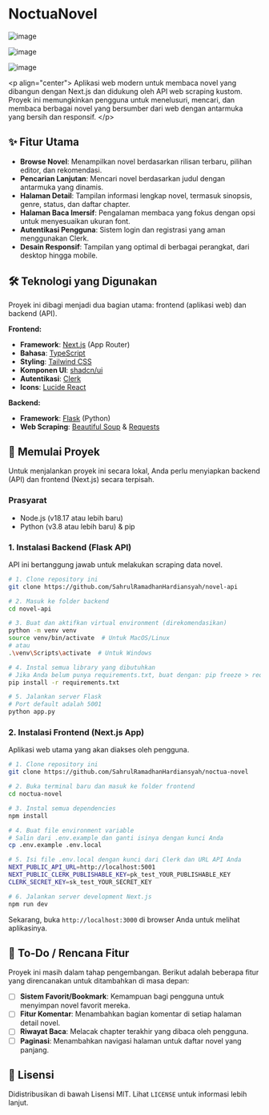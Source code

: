 # NoctuaNovel

![image](https://github.com/user-attachments/assets/144c8923-3d60-4e95-94c9-87d1579c56a3)

![image](https://github.com/user-attachments/assets/87299d67-8660-47e8-8318-9bb1a80771de)

![image](https://github.com/user-attachments/assets/32846021-ef4e-4637-b5c1-0f92bc109f88)


\<p align="center"\>
Aplikasi web modern untuk membaca novel yang dibangun dengan Next.js dan didukung oleh API web scraping kustom. Proyek ini memungkinkan pengguna untuk menelusuri, mencari, dan membaca berbagai novel yang bersumber dari web dengan antarmuka yang bersih dan responsif.
\</p\>

## ✨ Fitur Utama

  - **Browse Novel**: Menampilkan novel berdasarkan rilisan terbaru, pilihan editor, dan rekomendasi.
  - **Pencarian Lanjutan**: Mencari novel berdasarkan judul dengan antarmuka yang dinamis.
  - **Halaman Detail**: Tampilan informasi lengkap novel, termasuk sinopsis, genre, status, dan daftar chapter.
  - **Halaman Baca Imersif**: Pengalaman membaca yang fokus dengan opsi untuk menyesuaikan ukuran font.
  - **Autentikasi Pengguna**: Sistem login dan registrasi yang aman menggunakan Clerk.
  - **Desain Responsif**: Tampilan yang optimal di berbagai perangkat, dari desktop hingga mobile.

## 🛠️ Teknologi yang Digunakan

Proyek ini dibagi menjadi dua bagian utama: frontend (aplikasi web) dan backend (API).

**Frontend:**

  * **Framework**: [Next.js](https://nextjs.org/) (App Router)
  * **Bahasa**: [TypeScript](https://www.typescriptlang.org/)
  * **Styling**: [Tailwind CSS](https://tailwindcss.com/)
  * **Komponen UI**: [shadcn/ui](https://ui.shadcn.com/)
  * **Autentikasi**: [Clerk](https://clerk.com/)
  * **Icons**: [Lucide React](https://lucide.dev/)

**Backend:**

  * **Framework**: [Flask](https://flask.palletsprojects.com/) (Python)
  * **Web Scraping**: [Beautiful Soup](https://www.crummy.com/software/BeautifulSoup/) & [Requests](https://requests.readthedocs.io/en/latest/)

## 🚀 Memulai Proyek

Untuk menjalankan proyek ini secara lokal, Anda perlu menyiapkan backend (API) dan frontend (Next.js) secara terpisah.

### Prasyarat

  - Node.js (v18.17 atau lebih baru)
  - Python (v3.8 atau lebih baru) & pip

### 1\. Instalasi Backend (Flask API)

API ini bertanggung jawab untuk melakukan scraping data novel.

```bash
# 1. Clone repository ini
git clone https://github.com/SahrulRamadhanHardiansyah/novel-api

# 2. Masuk ke folder backend
cd novel-api

# 3. Buat dan aktifkan virtual environment (direkomendasikan)
python -m venv venv
source venv/bin/activate  # Untuk MacOS/Linux
# atau
.\venv\Scripts\activate  # Untuk Windows

# 4. Instal semua library yang dibutuhkan
# Jika Anda belum punya requirements.txt, buat dengan: pip freeze > requirements.txt
pip install -r requirements.txt

# 5. Jalankan server Flask
# Port default adalah 5001
python app.py
```

### 2\. Instalasi Frontend (Next.js App)

Aplikasi web utama yang akan diakses oleh pengguna.

```bash
# 1. Clone repository ini
git clone https://github.com/SahrulRamadhanHardiansyah/noctua-novel

# 2. Buka terminal baru dan masuk ke folder frontend
cd noctua-novel

# 3. Instal semua dependencies
npm install

# 4. Buat file environment variable
# Salin dari .env.example dan ganti isinya dengan kunci Anda
cp .env.example .env.local

# 5. Isi file .env.local dengan kunci dari Clerk dan URL API Anda
NEXT_PUBLIC_API_URL=http://localhost:5001
NEXT_PUBLIC_CLERK_PUBLISHABLE_KEY=pk_test_YOUR_PUBLISHABLE_KEY
CLERK_SECRET_KEY=sk_test_YOUR_SECRET_KEY

# 6. Jalankan server development Next.js
npm run dev
```

Sekarang, buka `http://localhost:3000` di browser Anda untuk melihat aplikasinya.

## 📝 To-Do / Rencana Fitur

Proyek ini masih dalam tahap pengembangan. Berikut adalah beberapa fitur yang direncanakan untuk ditambahkan di masa depan:

  - [ ] **Sistem Favorit/Bookmark**: Kemampuan bagi pengguna untuk menyimpan novel favorit mereka.
  - [ ] **Fitur Komentar**: Menambahkan bagian komentar di setiap halaman detail novel.
  - [ ] **Riwayat Baca**: Melacak chapter terakhir yang dibaca oleh pengguna.
  - [ ] **Paginasi**: Menambahkan navigasi halaman untuk daftar novel yang panjang.

## 📄 Lisensi

Didistribusikan di bawah Lisensi MIT. Lihat `LICENSE` untuk informasi lebih lanjut.
